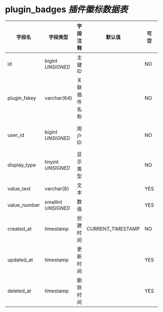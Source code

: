 # plugin_badges *插件徽标数据表*

| 字段名 | 字段类型 | 字段注释 | 默认值 | 可空 | 备注 |
| --- | --- | --- | --- | --- | --- |
| id | bigint *UNSIGNED* | 主键 ID |  | NO | 自动递增 |
| plugin_fskey | varchar(64) | 关联插件名称 |  | NO | 关联字段 [plugins->fskey](../plugins/plugins.md) |
| user_id | bigint *UNSIGNED* | 用户 ID |  | NO | 关联字段 [users->id](../users/users.md) |
| display_type | tinyint *UNSIGNED* | 显示类型 |  | NO | 1.红点 / 2.文字 / 3.数字 |
| value_text | varchar(8) | 文本 |  | YES | 纯文字内容 |
| value_number | smallint *UNSIGNED* | 数值 |  | YES | 数字内容 |
| created_at | timestamp | 创建时间 | CURRENT_TIMESTAMP | NO |  |
| updated_at | timestamp | 更新时间 |  | YES |  |
| deleted_at | timestamp | 删除时间 |  | YES |  |
